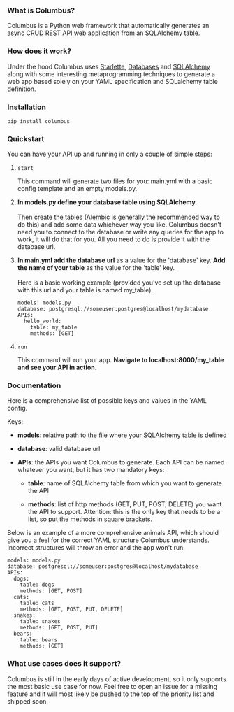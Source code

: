 ### What is Columbus?

Columbus is a Python web framework that automatically generates an async CRUD REST API web application from an SQLAlchemy table.

### How does it work?

Under the hood Columbus uses [Starlette](https://www.starlette.io), [Databases](https://pypi.org/project/databases/) and [SQLAlchemy](https://www.sqlalchemy.org) along with some interesting metaprogramming techniques to generate a web app based solely on your YAML specification and SQLalchemy table definition. 

### Installation

 ```pip install columbus```

### Quickstart

You can have your API up and running in only a couple of simple steps:

1. ```start```

	This command will generate two files for you:
	main.yml with a basic config template and an empty models.py.

2. **In models.py define your database table using SQLAlchemy.** <br><br>
	Then create the tables ([Alembic](https://alembic.sqlalchemy.org/en/latest/) is generally the recommended way to do this) and add some data whichever way you like. Columbus doesn't need you to connect to the database or write any queries for the app to work, it will do that for you. All you need to do is provide it with the database url.

3. **In main.yml add the database url** as a value for the 'database' key. **Add the name of your table** as the value for the 'table' key. <br><br>Here is a basic working example (provided you've set up the database with this url and your table is named my_table).

	```
	models: models.py
	database: postgresql://someuser:postgres@localhost/mydatabase
	APIs:
	  hello_world:
	    table: my_table
	    methods: [GET]
	```    
	


4. ```run```

	This command will run your app. **Navigate to localhost:8000/my_table and see your API in action**.
	
	
### Documentation

Here is a comprehensive list of possible keys and values in the YAML config.

Keys:

- **models**: relative path to the file where your SQLAlchemy table is defined


- **database**: valid database url

- **APIs**: the APIs you want Columbus to generate. Each API can be named whatever you want, but it has two mandatory keys:
	
	- **table**: name of SQLAlchemy table from which you want to generate the API
	
	-  **methods**: list of http methods (GET, PUT, POST, DELETE) you want the API to support. Attention: this is the only key that needs to be a list, so put the methods in square brackets.

Below is an example of a more comprehensive animals API, which should give you a feel for the correct YAML structure Columbus understands. Incorrect structures will throw an error and the app won't run.


```
models: models.py
database: postgresql://someuser:postgres@localhost/mydatabase
APIs:
  dogs:
    table: dogs
    methods: [GET, POST]
  cats:
    table: cats   
    methods: [GET, POST, PUT, DELETE] 
  snakes:
    table: snakes
    methods: [GET, POST, PUT]   
  bears:
    table: bears
    methods: [GET]    
```    
    
    
    
    
    
    
### What use cases does it support?

Columbus is still in the early days of active development, so it only supports the most basic use case for now. Feel free to open an issue for a missing feature and it will most likely be pushed to the top of the priority list and shipped soon.
            




	
	
	

